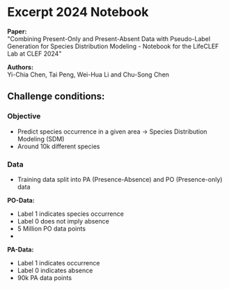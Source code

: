 # Excerpt 2024 Notebook

**Paper:**  
"Combining Present-Only and Present-Absent Data with
Pseudo-Label Generation for Species Distribution
Modeling - Notebook for the LifeCLEF Lab at CLEF 2024"

**Authors:**  
Yi-Chia Chen, Tai Peng, Wei-Hua Li and Chu-Song Chen

## Challenge conditions:

### Objective
- Predict species occurrence in a given area $\rightarrow$ Species Distribution Modeling (SDM)
- Around 10k different species

### Data
- Training data split into PA (Presence-Absence) and PO (Presence-only) data

**PO-Data:**
- Label 1 indicates species occurrence
- Label 0 does not imply absence
- 5 Million PO data points
- 

**PA-Data:**
- Label 1 indicates occurrence
- Label 0 indicates absence
- 90k PA data points
